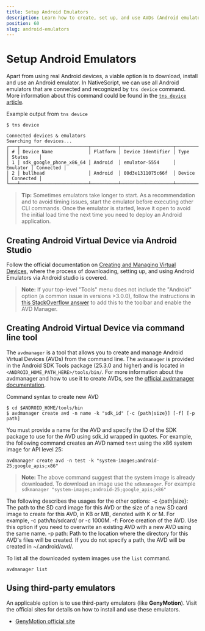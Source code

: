 ```yaml
---
title: Setup Android Emulators
description: Learn how to create, set up, and use AVDs (Android emulators) for NativeScript development.
position: 60
slug: android-emulators
---
```


# Setup Android Emulators

Apart from using real Android devices, a viable option is to download, install and use an Android emulator.
In NativeScript, we can use all Android emulators that are connected and recognized by `tns device` command. More information about this command could be found in the [`tns device` article](https://docs.nativescript.org/docs-cli/device/device).

Example output from `tns device`

```
$ tns device

Connected devices & emulators
Searching for devices...
┌───┬─────────────────────────┬──────────┬───────────────────┬──────────┬───────────┐
│ # │ Device Name             │ Platform │ Device Identifier │ Type     │ Status    │
│ 1 │ sdk_google_phone_x86_64 │ Android  │ emulator-5554     │ Emulator │ Connected │
│ 2 │ bullhead                │ Android  │ 00d3e1311075c66f  │ Device   │ Connected │
└───┴─────────────────────────┴──────────┴───────────────────┴──────────┴───────────┘
```

> **Tip:** Sometimes emulators take longer to start. As a recommendation and to avoid timing issues, start the emulator before executing other CLI commands.
Once the emulator is started, leave it open to avoid the initial load time the next time you need to deploy an Android application.

## Creating Android Virtual Device via Android Studio

Follow the official documentation on [Creating and Managing Virtual Devices](https://developer.android.com/studio/run/managing-avds.html), where the process of downloading, setting up, and using Android Emulators via Android studio is covered.

> **Note:** If your top-level "Tools" menu does not include the "Android" option (a common issue in versions >3.0.0), follow the instructions in [this StackOverflow answer](https://stackoverflow.com/questions/46948322/how-to-open-avd-manager-in-android-studio-3-0-version) to add this to the toolbar and enable the AVD Manager.


## Creating Android Virtual Device via command line tool

The `avdmanager` is a tool that allows you to create and manage Android Virtual Devices (AVDs) from the command line. The `avdmanager` is provided in the Android SDK Tools package (25.3.0 and higher) and is located in `<ANDROID_HOME_PATH_HERE>/tools/bin/`. For more information about the avdmanager and how to use it to create AVDs, see the [official avdmanager documentation](https://developer.android.com/studio/command-line/avdmanager.html).

Command syntax to create new AVD 
```Shell
$ cd $ANDROID_HOME/tools/bin
$ avdmanager create avd -n name -k "sdk_id" [-c {path|size}] [-f] [-p path]
```

You must provide a name for the AVD and specify the ID of the SDK package to use for the AVD using sdk_id wrapped in quotes. 
For example, the following command creates an AVD named `test` using the x86 system image for API level 25:

```Shell
avdmanager create avd -n test -k "system-images;android-25;google_apis;x86"
```

> **Note:** The above command suggest that the system image is already downloaded. To download an image use the `sdkmanager`. For example  `sdkmanager "system-images;android-25;google_apis;x86"`

The following describes the usages for the other options:
-c {path|size}: The path to the SD card image for this AVD or the size of a new SD card image to create for this AVD, in KB or MB, denoted with K or M. For example, -c path/to/sdcard/ or -c 1000M.
-f: Force creation of the AVD. Use this option if you need to overwrite an existing AVD with a new AVD using the same name.
-p path: Path to the location where the directory for this AVD's files will be created. If you do not specify a path, the AVD will be created in ~/.android/avd/.

To list all the downloaded system images use the `list` command.
```Shell
avdmanager list
```

## Using third-party emulators

An applicable option is to use third-party emulators (like **GenyMotion**).
Visit the official sites for details on how to install and use these emulators.

- [GenyMotion official site](https://www.genymotion.com)
